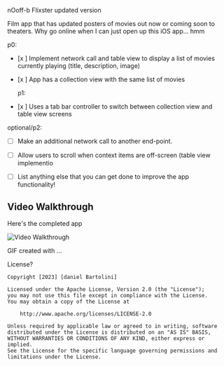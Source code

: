 nOoff-b Flixster updated version

Film app that has updated posters of movies out now or coming soon to theaters. Why go online when I can just open up this iOS app... hmm

p0:


- [x ] Implement network call and table view to display a list of movies currently playing (title, description, image)
- [x ] App has a collection view with the same list of movies

  p1:
  
- [x ] Uses a tab bar controller to switch between collection view and table view screens
 
optional/p2:

- [ ] Make an additional network call to another end-point.	
- [ ] Allow users to scroll when context items are off-screen (table view implementio

- [ ] List anything else that you can get done to improve the app functionality!

## Video Walkthrough

Here's the completed app

<img src='https://github.com/dannybartolini/Flixster/blob/main/flixster%20pt%202%20test.gif' title='Video Walkthrough' width='' alt='Video Walkthrough' />

<!-- Replace this with whatever GIF tool you used! -->
GIF created with ...  
<!-- Recommended tools:
[Kap](https://getkap.co/) for macOS
[ScreenToGif](https://www.screentogif.com/) for Windows
[peek](https://github.com/phw/peek) for Linux. -->



License?

    Copyright [2023] [daniel Bartolini]

    Licensed under the Apache License, Version 2.0 (the "License");
    you may not use this file except in compliance with the License.
    You may obtain a copy of the License at

        http://www.apache.org/licenses/LICENSE-2.0

    Unless required by applicable law or agreed to in writing, software
    distributed under the License is distributed on an "AS IS" BASIS,
    WITHOUT WARRANTIES OR CONDITIONS OF ANY KIND, either express or implied.
    See the License for the specific language governing permissions and
    limitations under the License.
